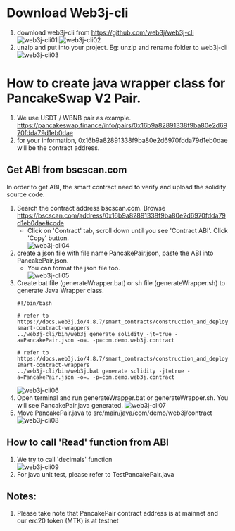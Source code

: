 # Download Web3j-cli
1. download web3j-cli from https://github.com/web3j/web3j-cli    
![web3j-cli01](images/web3j-cli01.png)
![web3j-cli02](images/web3j-cli02.png)
1. unzip and put into your project. Eg: unzip and rename folder to web3j-cli  
![web3j-cli03](images/web3j-cli03.png)

# How to create java wrapper class for PancakeSwap V2 Pair. 
1. We use USDT / WBNB pair as example. https://pancakeswap.finance/info/pairs/0x16b9a82891338f9ba80e2d6970fdda79d1eb0dae
1. for your information, 0x16b9a82891338f9ba80e2d6970fdda79d1eb0dae will be the contract address. 

## Get ABI from bscscan.com
In order to get ABI, the smart contract need to verify and upload the solidity source code.
1. Search the contract address bscscan.com. Browse https://bscscan.com/address/0x16b9a82891338f9ba80e2d6970fdda79d1eb0dae#code
   * Click on 'Contract' tab, scroll down until you see 'Contract ABI'. Click 'Copy' button.  
   ![web3j-cli04](images/web3j-cli04.png)
1. create a json file with file name PancakePair.json, paste the ABI into PancakePair.json.
   * You can format the json file too.  
   ![web3j-cli05](images/web3j-cli05.png)
1. Create bat file (generateWrapper.bat) or sh file (generateWrapper.sh) to generate Java Wrapper class.
    ```
    #!/bin/bash
    
    # refer to https://docs.web3j.io/4.8.7/smart_contracts/construction_and_deployment/#solidity-smart-contract-wrappers
    ../web3j-cli/bin/web3j generate solidity -jt=true -a=PancakePair.json -o=. -p=com.demo.web3j.contract
    ```
    ```
    # refer to https://docs.web3j.io/4.8.7/smart_contracts/construction_and_deployment/#solidity-smart-contract-wrappers
    ../web3j-cli/bin/web3j.bat generate solidity -jt=true -a=PancakePair.json -o=. -p=com.demo.web3j.contract
    ```
    ![web3j-cli06](images/web3j-cli06.png)
1. Open terminal and run generateWrapper.bat or generateWrapper.sh. You will see PancakePair.java generated. 
   ![web3j-cli07](images/web3j-cli07.png)
1. Move PancakePair.java to src/main/java/com/demo/web3j/contract  
   ![web3j-cli08](images/web3j-cli08.png)


## How to call 'Read' function from ABI
1. We try to call 'decimals' function  
   ![web3j-cli09](images/web3j-cli09.png)
1. For java unit test, please refer to TestPancakePair.java

## Notes:
1. Please take note that PancakePair contract address is at mainnet and our erc20 token (MTK) is at testnet 
